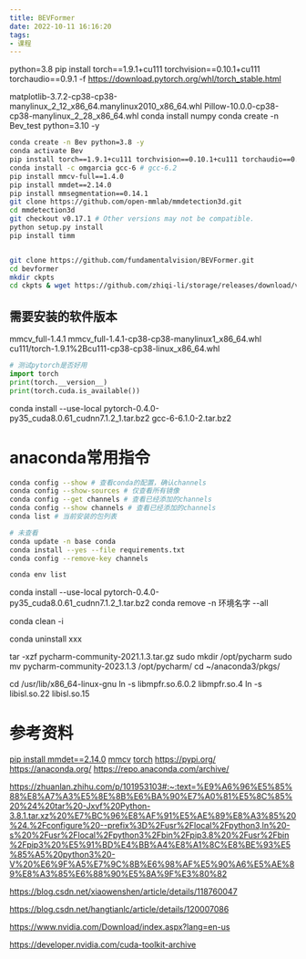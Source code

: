 ```yaml
---
title: BEVFormer
date: 2022-10-11 16:16:20
tags:
- 课程
---
```



python=3.8
pip install torch==1.9.1+cu111 torchvision==0.10.1+cu111 torchaudio==0.9.1 -f https://download.pytorch.org/whl/torch_stable.html

matplotlib-3.7.2-cp38-cp38-manylinux_2_12_x86_64.manylinux2010_x86_64.whl
Pillow-10.0.0-cp38-cp38-manylinux_2_28_x86_64.whl
conda install numpy
conda create -n Bev_test python=3.10 -y
```bash
conda create -n Bev python=3.8 -y
conda activate Bev
pip install torch==1.9.1+cu111 torchvision==0.10.1+cu111 torchaudio==0.9.1 -f https://download.pytorch.org/whl/torch_stable.html # 或者torch>=1.9
conda install -c omgarcia gcc-6 # gcc-6.2
pip install mmcv-full==1.4.0
pip install mmdet==2.14.0
pip install mmsegmentation==0.14.1
git clone https://github.com/open-mmlab/mmdetection3d.git
cd mmdetection3d
git checkout v0.17.1 # Other versions may not be compatible.
python setup.py install
pip install timm


git clone https://github.com/fundamentalvision/BEVFormer.git
cd bevformer
mkdir ckpts
cd ckpts & wget https://github.com/zhiqi-li/storage/releases/download/v1.0/r101_dcn_fcos3d_pretrain.pth
```

## 需要安装的软件版本
mmcv_full-1.4.1
mmcv_full-1.4.1-cp38-cp38-manylinux1_x86_64.whl
cu111/torch-1.9.1%2Bcu111-cp38-cp38-linux_x86_64.whl


```python
# 测试pytorch是否好用
import torch
print(torch.__version__)
print(torch.cuda.is_available())
```
conda install --use-local pytorch-0.4.0-py35_cuda8.0.61_cudnn7.1.2_1.tar.bz2
gcc-6-6.1.0-2.tar.bz2
# anaconda常用指令
```bash
conda config --show # 查看conda的配置，确认channels
conda config --show-sources # 仅查看所有镜像
conda config --get channels # 查看已经添加的channels
conda config --show channels # 查看已经添加的channels
conda list # 当前安装的包列表

# 未查看
conda update -n base conda
conda install --yes --file requirements.txt
conda config --remove-key channels

conda env list
```
conda install --use-local pytorch-0.4.0-py35_cuda8.0.61_cudnn7.1.2_1.tar.bz2
conda remove -n 环境名字 --all

conda clean -i

conda uninstall xxx 

tar -xzf pycharm-community-2021.1.3.tar.gz
sudo mkdir /opt/pycharm
sudo mv pycharm-community-2023.1.3 /opt/pycharm/
cd ~/anaconda3/pkgs/


cd /usr/lib/x86_64-linux-gnu
ln -s libmpfr.so.6.0.2  libmpfr.so.4
ln -s libisl.so.22 libisl.so.15
# 参考资料
[pip install mmdet==2.14.0](https://pypi.org/project/mmdet/2.14.0/#files)
[mmcv](https://download.openmmlab.com/mmcv/dist/cu111/torch1.9.0/index.html)
[torch](https://download.pytorch.org/whl/torch_stable.html)
https://pypi.org/
https://anaconda.org/
https://repo.anaconda.com/archive/

https://zhuanlan.zhihu.com/p/101953103#:~:text=%E9%A6%96%E5%85%88%E8%A7%A3%E5%8E%8B%E6%BA%90%E7%A0%81%E5%8C%85%20%24%20tar%20-Jxvf%20Python-3.8.1.tar.xz%20%E7%BC%96%E8%AF%91%E5%AE%89%E8%A3%85%20%24.%2Fconfigure%20--prefix%3D%2Fusr%2Flocal%2Fpython3,ln%20-s%20%2Fusr%2Flocal%2Fpython3%2Fbin%2Fpip3.8%20%2Fusr%2Fbin%2Fpip3%20%E5%91%BD%E4%BB%A4%E8%A1%8C%E8%BE%93%E5%85%A5%20python3%20-V%20%E6%9F%A5%E7%9C%8B%E6%98%AF%E5%90%A6%E5%AE%89%E8%A3%85%E6%88%90%E5%8A%9F%E3%80%82

https://blog.csdn.net/xiaowenshen/article/details/118760047

https://blog.csdn.net/hangtianlc/article/details/120007086


https://www.nvidia.com/Download/index.aspx?lang=en-us

https://developer.nvidia.com/cuda-toolkit-archive










